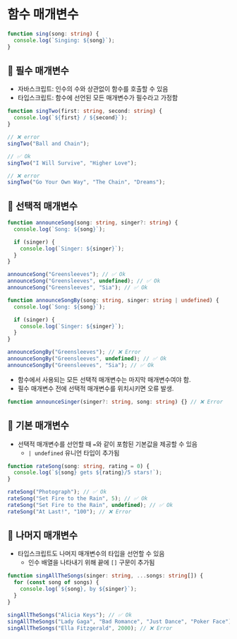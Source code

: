 # 함수 매개변수
```typescript
function sing(song: string) {
  console.log(`Singing: ${song}`);
}
```

## 📍 필수 매개변수
- 자바스크립트: 인수의 수와 상관없이 함수를 호출할 수 있음
- 타입스크립트: 함수에 선언된 모든 매개변수가 필수라고 가정함
```typescript
function singTwo(first: string, second: string) {
  console.log(`${first} / ${second}`);
}

// ❌ error
singTwo("Ball and Chain");

// ✅ Ok
singTwo("I Will Survive", "Higher Love");

// ❌ error
singTwo("Go Your Own Way", "The Chain", "Dreams");
```

## 📍 선택적 매개변수
```typescript
function announceSong(song: string, singer?: string) {
  console.log(`Song: ${song}`);

  if (singer) {
    console.log(`Singer: ${singer}`);
  }
}

announceSong("Greensleeves"); // ✅ Ok
announceSong("Greensleeves", undefined); // ✅ Ok
announceSong("Greensleeves", "Sia"); // ✅ Ok
```
```typescript
function announceSongBy(song: string, singer: string | undefined) {
  console.log(`Song: ${song}`);

  if (singer) {
    console.log(`Singer: ${singer}`);
  }
}

announceSongBy("Greensleeves"); // ❌ Error
announceSongBy("Greensleeves", undefined); // ✅ Ok
announceSongBy("Greensleeves", "Sia"); // ✅ Ok
```
- 함수에서 사용되는 모든 선택적 매개변수는 마지막 매개변수여야 함.
- 필수 매개변수 전에 선택적 매개변수를 위치시키면 오류 발생.
```typescript
function announceSinger(singer?: string, song: string) {} // ❌ Error
```

## 📍 기본 매개변수
- 선택적 매개변수를 선언할 때 `=`와 같이 포함된 기본값을 제공할 수 있음
  - `| undefined` 유니언 타입이 추가됨
```typescript
function rateSong(song: string, rating = 0) {
  console.log(`${song} gets ${rating}/5 stars!`);
}

rateSong("Photograph"); // ✅ Ok
rateSong("Set Fire to the Rain", 5); // ✅ Ok
rateSong("Set Fire to the Rain", undefined); // ✅ Ok
rateSong("At Last!", "100"); // ❌ Error

```
## 📍 나머지 매개변수
- 타입스크립트도 나머지 매개변수의 타입을 선언할 수 있음
  - 인수 배열을 나타내기 위해 끝에 `[]` 구문이 추가됨
```typescript
function singAllTheSongs(singer: string, ...songs: string[]) {
  for (const song of songs) {
    console.log(`${song}, by ${singer}`);
  }
}

singAllTheSongs("Alicia Keys"); // ✅ Ok
singAllTheSongs("Lady Gaga", "Bad Romance", "Just Dance", "Poker Face"); // ✅ Ok
singAllTheSongs("Ella Fitzgerald", 2000); // ❌ Error
```